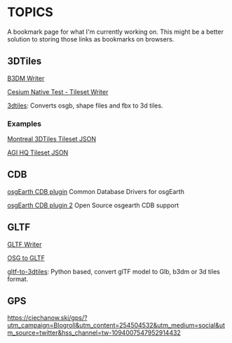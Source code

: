 # TOPICS
A bookmark page for what I'm currently working on. This might be a better solution to storing those links as bookmarks on browsers. 


## 3DTiles ##

[B3DM Writer](https://github.com/newpeople123/osgGISPlugins/blob/768924e824c64d970915775ef78839fcebb8f127/include/osgdb_b3dm/ReaderWriterB3DM.h)

[Cesium Native Test - Tileset Writer](https://github.com/CesiumGS/cesium-native/blob/d36e59883e93be4cb05a08beabd7a854f85dfc52/Cesium3DTilesWriter/test/TestTilesetWriter.cpp#L25)

[3dtiles](https://github.com/fanvanzh/3dtiles): Converts osgb, shape files and fbx to 3d tiles.

### Examples ###
[Montreal 3DTiles Tileset JSON](https://maps.gnosis.earth/ogcapi/collections/montreal/3DTiles/tileset.json)

[AGI HQ Tileset JSON](https://pelican-public.s3.amazonaws.com/3dtiles/agi-hq/tileset.json)


## CDB ## 
[osgEarth CDB plugin](https://github.com/gajgeospatial/osgearth_cdb) Common Database Drivers for osgEarth

[osgEarth CDB plugin 2](https://github.com/VisualAwarenessTech/osgearth_cdb) Open Source osgearth CDB support


## GLTF ##

[GLTF Writer](https://github.com/gajgeospatial/osgearth-3.0.0_CDB/blob/7bce4162d87810d7b95eca5e6e5a8a01e9556b2b/src/osgEarthDrivers/gltf/GLTFWriter.h#L4)

[OSG to GLTF](https://github.com/newpeople123/osgGISPlugins/blob/768924e824c64d970915775ef78839fcebb8f127/include/utils/OsgToGltf.h#L483)

[gltf-to-3dtiles](https://github.com/xuzhusheng/gltf-to-3d-tiles): Python based, convert glTF model to Glb, b3dm or 3d tiles format.

## GPS ##

https://ciechanow.ski/gps/?utm_campaign=Blogroll&utm_content=254504532&utm_medium=social&utm_source=twitter&hss_channel=tw-1094007547952914432

